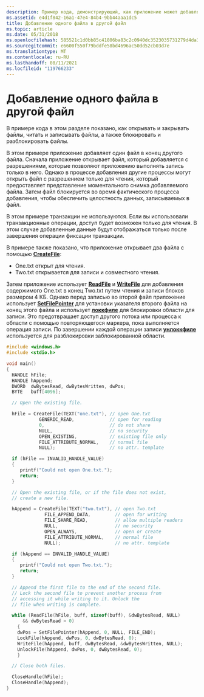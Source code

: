 ```yaml
---
description: Пример кода, демонстрирующий, как приложение может добавлять один файл в конец другого файла, включая открытие и закрытие файлов, чтение и запись в файлы, а также блокировку и разблокировку файлов.
ms.assetid: e4d1f842-16a1-47e4-84b4-9bb44aaa1dc5
title: Добавление одного файла в другой файл
ms.topic: article
ms.date: 05/31/2018
ms.openlocfilehash: 585521c1d0bb85c41806ba83c2c0940dc3523035731279d4da3f06af45334984
ms.sourcegitcommit: e6600f550f79bddfe58bd4696ac50dd52cb03d7e
ms.translationtype: MT
ms.contentlocale: ru-RU
ms.lasthandoff: 08/11/2021
ms.locfileid: "119766233"
---
```

# <a name="appending-one-file-to-another-file"></a>Добавление одного файла в другой файл

В примере кода в этом разделе показано, как открывать и закрывать файлы, читать и записывать файлы, а также блокировать и разблокировать файлы.

В этом примере приложение добавляет один файл в конец другого файла. Сначала приложение открывает файл, который добавляется с разрешениями, которые позволяют приложению выполнять запись только в него. Однако в процессе добавления другие процессы могут открыть файл с разрешением только для чтения, который предоставляет представление моментального снимка добавляемого файла. Затем файл блокируется во время фактического процесса добавления, чтобы обеспечить целостность данных, записываемых в файл.

В этом примере транзакции не используются. Если вы использовали транзакционные операции, доступ будет возможен только для чтения. В этом случае добавленные данные будут отображаться только после завершения операции фиксации транзакции.

В примере также показано, что приложение открывает два файла с помощью [**CreateFile**](/windows/desktop/api/FileAPI/nf-fileapi-createfilea):

-   One.txt открыт для чтения.
-   Two.txt открывается для записи и совместного чтения.

Затем приложение использует [**ReadFile**](/windows/desktop/api/FileAPI/nf-fileapi-readfile) и [**WriteFile**](/windows/desktop/api/FileAPI/nf-fileapi-writefile) для добавления содержимого One.txt в конец Two.txt путем чтения и записи блоков размером 4 КБ. Однако перед записью во второй файл приложение использует [**SetFilePointer**](/windows/desktop/api/FileAPI/nf-fileapi-setfilepointer) для установки указателя второго файла на конец этого файла и использует [**локкфиле**](/windows/desktop/api/FileAPI/nf-fileapi-lockfile) для блокировки области для записи. Это предотвращает доступ другого потока или процесса к области с помощью повторяющегося маркера, пока выполняется операция записи. По завершении каждой операции записи [**унлоккфиле**](/windows/desktop/api/FileAPI/nf-fileapi-unlockfile) используется для разблокировки заблокированной области.


```C++
#include <windows.h>
#include <stdio.h>

void main()
{
  HANDLE hFile;
  HANDLE hAppend;
  DWORD  dwBytesRead, dwBytesWritten, dwPos;
  BYTE   buff[4096];

  // Open the existing file.

  hFile = CreateFile(TEXT("one.txt"), // open One.txt
            GENERIC_READ,             // open for reading
            0,                        // do not share
            NULL,                     // no security
            OPEN_EXISTING,            // existing file only
            FILE_ATTRIBUTE_NORMAL,    // normal file
            NULL);                    // no attr. template

  if (hFile == INVALID_HANDLE_VALUE)
  {
     printf("Could not open One.txt."); 
     return;
  }

  // Open the existing file, or if the file does not exist,
  // create a new file.

  hAppend = CreateFile(TEXT("two.txt"), // open Two.txt
              FILE_APPEND_DATA,         // open for writing
              FILE_SHARE_READ,          // allow multiple readers
              NULL,                     // no security
              OPEN_ALWAYS,              // open or create
              FILE_ATTRIBUTE_NORMAL,    // normal file
              NULL);                    // no attr. template

  if (hAppend == INVALID_HANDLE_VALUE)
  {
     printf("Could not open Two.txt."); 
     return;
  }

  // Append the first file to the end of the second file.
  // Lock the second file to prevent another process from
  // accessing it while writing to it. Unlock the
  // file when writing is complete.

  while (ReadFile(hFile, buff, sizeof(buff), &dwBytesRead, NULL)
      && dwBytesRead > 0)
    {
    dwPos = SetFilePointer(hAppend, 0, NULL, FILE_END);
    LockFile(hAppend, dwPos, 0, dwBytesRead, 0);
    WriteFile(hAppend, buff, dwBytesRead, &dwBytesWritten, NULL);
    UnlockFile(hAppend, dwPos, 0, dwBytesRead, 0);
    }

  // Close both files.

  CloseHandle(hFile);
  CloseHandle(hAppend);
}
```



 

 



